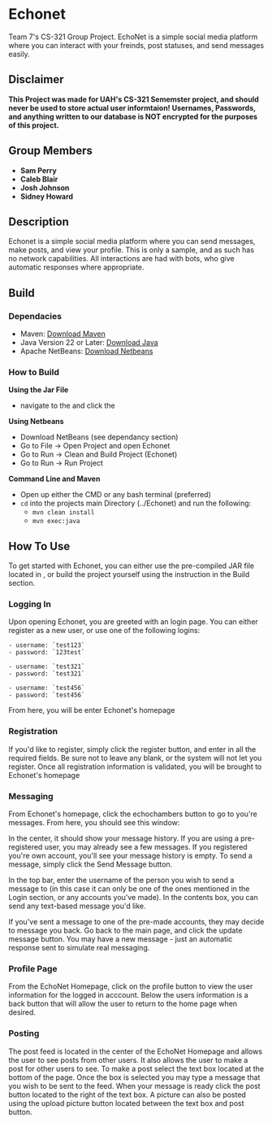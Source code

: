 
# Echonet

Team 7's CS-321 Group Project. EchoNet is a simple social media platform where you can interact with your freinds, post statuses, and send messages easily. 


## Disclaimer
**This Project was made for UAH's CS-321 Sememster project, and should never be used to store actual user informtaion! Usernames, Passwords, and anything written to our database is NOT encrypted for the purposes of this project.**

## Group Members
- **Sam Perry**
- **Caleb Blair**
- **Josh Johnson**
- **Sidney Howard**

## Description 
Echonet is a simple social media platform where you can send messages, make posts, and view your profile. This is only a sample, and as such has no network capabilities. All interactions are had with bots, who give automatic responses where appropriate. 
## Build

### Dependacies
- Maven: [Download Maven](https://maven.apache.org/download.cgi)
- Java Version 22 or Later: [Download Java](https://www.oracle.com/java/technologies/downloads/)
- Apache NetBeans: [Download Netbeans](https://netbeans.apache.org/front/main/download/)

### How to Build 

**Using the Jar File**
- navigate to the <insert path here> and click the <insert name of JAR here>

**Using Netbeans** 
- Download NetBeans (see dependancy section)
- Go to File -> Open Project and open Echonet 
- Go to Run -> Clean and Build Project (Echonet)
- Go to Run -> Run Project 

**Command Line and Maven** 
- Open up either the CMD or any bash terminal (preferred)
- `cd` into the projects main Directory (../Echonet) and run the following:
    - `mvn clean install`
    - `mvn exec:java` 


## How To Use

To get started with Echonet, you can either use the pre-compiled JAR file located in <insert JAR dir here>, or build the project yourself using the instruction in the Build section. 

### Logging In 
Upon opening Echonet, you are greeted with an login page. You can either register as a new user, or use one of the following logins:

    - username: `test123`
    - password: `123test` 

    - username: `test321`
    - password: `test321`

    - username: `test456`
    - password: `test456` 

From here, you will be enter Echonet's homepage 

### Registration 
If you'd like to register, simply click the register button, and enter in all the required fields. Be sure not to leave any blank, or the system will not let you register. Once all registration information is validated, you will be brought to Echonet's homepage 

### Messaging 
From Echonet's homepage, click the echochambers button to go to you're messages. From here, you should see this window: 

In the center, it should show your message history. If you are using a pre-registered user, you may already see a few messages. If you registered you're own account, you'll see your message history is empty. To send a message, simply click the Send Message button. 

In the top bar, enter the username of the person you wish to send a message to (in this case it can only be one of the ones mentioned in the Login section, or any accounts you've made). In the contents box, you can send any text-based message you'd like. 

If you've sent a message to one of the pre-made accounts, they may decide to message you back. Go back to the main page, and click the update message button. You may have a new message - just an automatic response sent to simulate real messaging. 

### Profile Page
From the EchoNet Homepage, click on the profile button to view the user information for the logged in acccount. Below the users information is a back button that will allow the user to return to the home page when desired.

### Posting
The post feed is located in the center of the EchoNet Homepage and allows the user to see posts from other users. It also allows the user to make a post for other users to see. To make a post select the text box located at the bottom of the page. Once the box is selected you may type a message that you wish to be sent to the feed. When your message is ready click the post button located to the right of the text box. A picture can also be posted using the upload picture button located between the text box and post button. 
